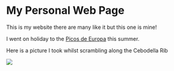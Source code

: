 # My Personal Web Page

This is my website there are many like it but this one is mine!

I went on holiday to the [Picos de Europa](https://en.wikipedia.org/wiki/Picos_de_Europa) this summer.

Here is a picture I took whilst scrambling along the Cebodella Rib

![](https://live.staticflickr.com/65535/54663617591_4ac9731c53_k.jpg)